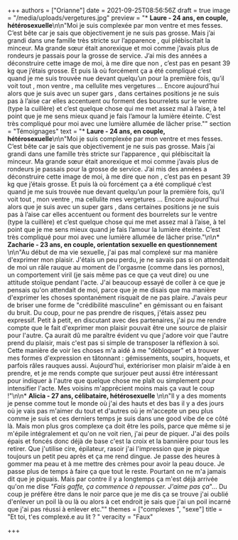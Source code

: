 +++
authors = ["Orianne"]
date = 2021-09-25T08:56:56Z
draft = true
image = "/media/uploads/vergetures.jpg"
preview = "* **Laure - 24 ans, en couple, hétérosexuelle**\n\n\"Moi je suis complexée par mon ventre et mes fesses. C’est bête car je sais que objectivement je ne suis pas grosse. Mais j’ai grandi dans une famille très stricte sur l’apparence , qui plébiscitait la minceur. Ma grande sœur était anorexique et moi comme j’avais plus de rondeurs je passais pour la grosse de service. J’ai mis des années a déconstruire cette image de moi, à me dire que non , c’est pas en pesant 39 kg que j’étais grosse. Et puis là où forcément ça a été compliqué c’est quand je me suis trouvée nue devant quelqu’un pour la première fois, qu’il voit tout , mon ventre , ma cellulite mes vergetures … Encore aujourd’hui alors que je suis avec un super gars , dans certaines positions je ne suis pas à l’aise car elles accentuent ou forment des bourrelets sur le ventre (type la cuillère) et c’est quelque chose qui me met assez mal à l’aise, à tel point que je me sens mieux quand je fais l’amour la lumière éteinte. C’est très compliqué pour moi avec une lumière allumée de lâcher prise.\""
section = "Témoignages"
text = "* **Laure - 24 ans, en couple, hétérosexuelle**\n\n\"Moi je suis complexée par mon ventre et mes fesses. C’est bête car je sais que objectivement je ne suis pas grosse. Mais j’ai grandi dans une famille très stricte sur l’apparence , qui plébiscitait la minceur. Ma grande sœur était anorexique et moi comme j’avais plus de rondeurs je passais pour la grosse de service. J’ai mis des années a déconstruire cette image de moi, à me dire que non , c’est pas en pesant 39 kg que j’étais grosse. Et puis là où forcément ça a été compliqué c’est quand je me suis trouvée nue devant quelqu’un pour la première fois, qu’il voit tout , mon ventre , ma cellulite mes vergetures … Encore aujourd’hui alors que je suis avec un super gars , dans certaines positions je ne suis pas à l’aise car elles accentuent ou forment des bourrelets sur le ventre (type la cuillère) et c’est quelque chose qui me met assez mal à l’aise, à tel point que je me sens mieux quand je fais l’amour la lumière éteinte. C’est très compliqué pour moi avec une lumière allumée de lâcher prise.\"\n\n* **Zacharie - 23 ans, en couple, orientation sexuelle en questionnement** \n\n\"Au début de ma vie sexuelle, j'ai pas mal complexé sur ma manière d'exprimer mon plaisir. J'étais un peu perdu, je ne savais pas si on attendait de moi un râle rauque au moment de l'orgasme (comme dans les pornos), un comportement viril (je sais même pas ce que ça veut dire) ou une attitude stoïque pendant l'acte. J'ai beaucoup essayé de coller à ce que je pensais qu'on attendait de moi, parce que je me disais que ma manière d'exprimer les choses spontanément risquait de ne pas plaire. J'avais peur de briser une forme de \"crédibilité masculine\" en gémissant ou en faisant du bruit. Du coup, pour ne pas prendre de risques, j'étais assez peu expressif. Petit à petit, en discutant avec des partenaires, j'ai pu me rendre compte que le fait d'exprimer mon plaisir pouvait être une source de plaisir pour l'autre. Ça aurait dû me paraître évident vu que j'adore voir que l'autre prend du plaisir, mais c'est pas si simple de transposer la réflexion à soi. Cette manière de voir les choses m'a aidé à me \"débloquer\" et à trouver mes formes d'expression en tâtonnant : gémissements, soupirs, hoquets, et parfois râles rauques aussi. Aujourd'hui, extérioriser mon plaisir m'aide à en prendre, et je me rends compte que surjouer peut aussi être intéressant pour indiquer à l'autre que quelque chose me plaît ou simplement pour intensifier l'acte. Mes voisins m'apprécient moins mais ça vaut le coup !\"\n\n* **Alicia - 27 ans, célibataire, hétérosexuelle** \n\n\"Il y a des moments je pense comme tout le monde où j'ai des hauts et des bas il y a des jours où je vais pas m'aimer du tout et d'autres où je m'accepte un peu plus comme je suis et ces derniers temps je suis dans une good vibe de ce côté là. Mais mon plus gros complexe ça doit être les poils, parce que même si je m'épile intégralement et qu'on ne voit rien, j'ai peur de piquer. J'ai des poils épais et foncés donc déjà de base c'est la croix et la bannière pour tous les retirer. Que j'utilise cire, épilateur, rasoir j'ai l'impression que je pique toujours un petit peu après et ça me rend dingue. Je passe des heures à gommer ma peau et à me mettre des crèmes pour avoir la peau douce. Je passe plus de temps à faire ça que tout le reste. Pourtant on ne m'a jamais dit que je piquais. Mais par contre il y a longtemps ça m'est déjà arrivée qu'on me dise _\"Fais gaffe, ça commence à repousser. J'aime pas ça_\"... Du coup je préfère être dans le noir parce que je me dis ça se trouve j'ai oublié d'enlever un poil là ou là ou alors à cet endroit je sais que j'ai un poil incarné que j'ai pas réussi à enlever etc.\""
themes = ["complexes ", "sexe"]
title = "Et toi, t'es complexé.e au lit ? "
veracity = "Faux"

+++
